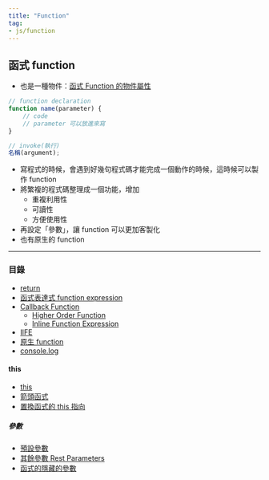 ```yaml
---
title: "Function"
tag: 
- js/function
---
```

## 函式 function
- 也是一種物件：[函式 Function 的物件屬性](函式%20Function%20的物件屬性.md)



```js
// function declaration
function name(parameter) {
	// code 
	// parameter 可以放進來寫
}

// invoke(執行)
名稱(argument);
```

- 寫程式的時候，會遇到好幾句程式碼才能完成一個動作的時候，這時候可以製作 function
- 將繁複的程式碼整理成一個功能，增加
	- 重複利用性
	- 可讀性
	- 方便使用性
- 再設定「參數」，讓 function 可以更加客製化
- 也有原生的 function

---

### 目錄
- [return](return.md)
- [函式表達式 function expression](函式表達式%20function%20expression.md)
- [Callback Function](Callback%20Function.md)
	- [Higher Order Function](Higher%20Order%20Function.md)
	- [Inline Function Expression](Inline%20Function%20Expression.md)
- [IIFE](IIFE.md)
- [原生 function](原生%20function.md)
- [console.log](console.log.md)

#### this 
- [this](this.md)
- [箭頭函式](箭頭函式.md)
- [置換函式的 this 指向](置換函式的%20this%20指向.md)

##### 參數
- [預設參數](預設參數.md)
- [其餘參數 Rest Parameters](其餘參數%20Rest%20Parameters.md)
- [函式的隱藏的參數](函式的隱藏的參數.md)


  





 






